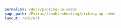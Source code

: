 ```yaml
---
permalink: /docs/picking-up-seeds
page_path: /Extras/troubleshooting/picking-up-seeds
layout: redirect
---
```

